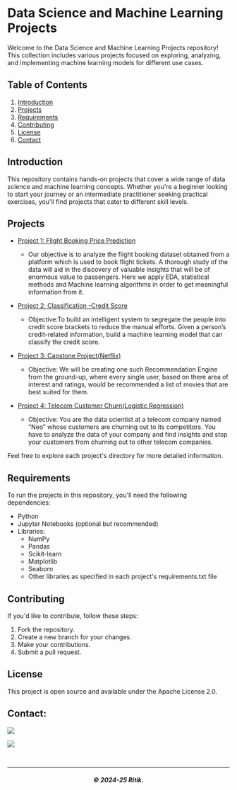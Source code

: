 # Data Science and Machine Learning Projects

Welcome to the Data Science and Machine Learning Projects repository! This collection includes various projects focused on exploring, analyzing, and implementing machine learning models for different use cases.

## Table of Contents
1. [Introduction](#introduction)
2. [Projects](#projects)
3. [Requirements](#requirements)
4. [Contributing](#contributing)
5. [License](#license)
6. [Contact](#contact)

## Introduction
This repository contains hands-on projects that cover a wide range of data science and machine learning concepts. Whether you're a beginner looking to start your journey or an intermediate practitioner seeking practical exercises, you'll find projects that cater to different skill levels.

## Projects
- [Project 1: Flight Booking Price Prediction](project1/)
  - Our objective is to analyze the flight booking dataset obtained from a platform which is used to book flight tickets. A thorough study of the data will aid in the discovery of valuable insights that will be of enormous value to passengers. Here we apply EDA, statistical methods and Machine learning algorithms in order to get meaningful information from it.

- [Project 2: Classification -Credit Score](project2/)
  - Objective:To build an intelligent system to segregate the people into credit score brackets to reduce the manual efforts. Given a person’s credit-related information, build a machine learning model that can classify the credit score.
   
- [Project 3: Capstone Project(Netflix)](project3/)
  - Objective: We will be creating one such Recommendation Engine from the ground-up, where every single user, based on there area of interest and ratings, would be recommended a list of movies that are best suited for them.
   
- [Project 4: Telecom Customer Churn(Logistic Regression)](project4/)
  - Objective: You are the data scientist at a telecom company named “Neo” whose customers are churning out to its competitors. You have to analyze the data of your company and find insights and stop your customers from churning out to other telecom companies.
   
Feel free to explore each project's directory for more detailed information.

## Requirements
To run the projects in this repository, you'll need the following dependencies:

- Python
- Jupyter Notebooks (optional but recommended)
- Libraries:
  - NumPy 
  - Pandas
  - Scikit-learn 
  - Matplotlib 
  - Seaborn 
  - Other libraries as specified in each project's requirements.txt file

## Contributing
If you'd like to contribute, follow these steps:
1. Fork the repository.
2. Create a new branch for your changes.
3. Make your contributions.
4. Submit a pull request.

## License
This project is open source and available under the Apache License 2.0.

## Contact:

<a href="https://telegram.me/Rkch38" target="_blank"><img src="https://img.shields.io/badge/Messenger-Rkch38-blue?style=for-the-badge&logo=messenger"></a>

<a href="mailto:rkchoudharyritik2@gmail.com" target="_blank"><img src="https://img.shields.io/badge/Email-rkchoudharyritik2@gmail.com-blue?style=for-the-badge&logo=gmail"></a>

</br>

---

<h5 align="center">© 2024-25 Ritik.</h5>

